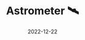 ---
title: Astrometer 🛰️
description: Datos meteogalácticos en tiempo real
date: 2022-12-22
source: "https://github.com/lewinkoon/astrometer"
demo: "https://astrometer.xyz"

---